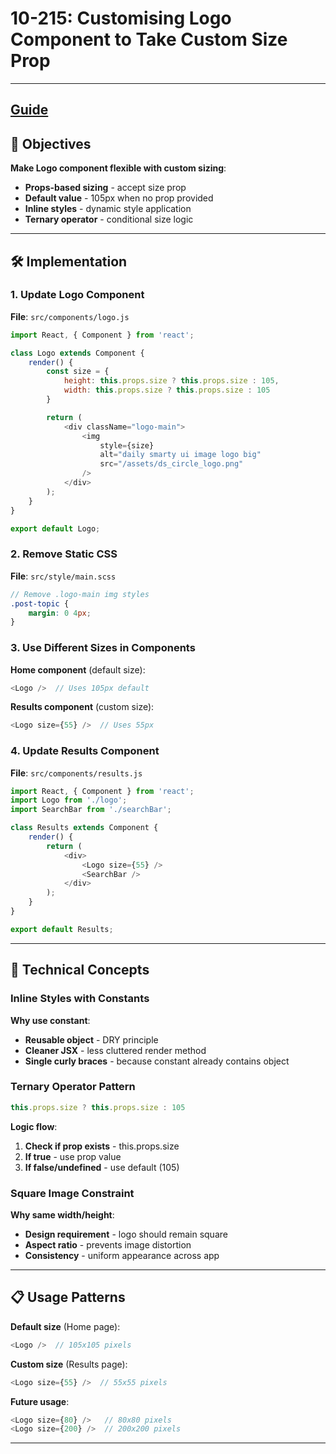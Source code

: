 # 10-215: Customising Logo Component to Take Custom Size Prop

---
**[Guide](https://devcamp.com/pt-full-stack-development-javascript-python-react/guide/customizing-logo-component-take-custom-size-prop)**
---

## 🎯 Objectives

**Make Logo component flexible with custom sizing**:
- **Props-based sizing** - accept size prop
- **Default value** - 105px when no prop provided
- **Inline styles** - dynamic style application
- **Ternary operator** - conditional size logic

---

## 🛠️ Implementation

### 1. Update Logo Component

**File**: `src/components/logo.js`

```javascript
import React, { Component } from 'react';

class Logo extends Component {
    render() {
        const size = {
            height: this.props.size ? this.props.size : 105,
            width: this.props.size ? this.props.size : 105
        }

        return (
            <div className="logo-main">
                <img 
                    style={size}
                    alt="daily smarty ui image logo big" 
                    src="/assets/ds_circle_logo.png"
                />
            </div>
        );
    }
}

export default Logo;
```

### 2. Remove Static CSS

**File**: `src/style/main.scss`

```scss
// Remove .logo-main img styles
.post-topic {
    margin: 0 4px;
}
```

### 3. Use Different Sizes in Components

**Home component** (default size):
```javascript
<Logo />  // Uses 105px default
```

**Results component** (custom size):
```javascript
<Logo size={55} />  // Uses 55px
```

### 4. Update Results Component

**File**: `src/components/results.js`

```javascript
import React, { Component } from 'react';
import Logo from './logo';
import SearchBar from './searchBar';

class Results extends Component {
    render() {
        return (
            <div>
                <Logo size={55} />
                <SearchBar />
            </div>
        );
    }
}

export default Results;
```

---

## 📧 Technical Concepts

### Inline Styles with Constants

**Why use constant**:
- **Reusable object** - DRY principle
- **Cleaner JSX** - less cluttered render method
- **Single curly braces** - because constant already contains object

### Ternary Operator Pattern

```javascript
this.props.size ? this.props.size : 105
```

**Logic flow**:
1. **Check if prop exists** - this.props.size
2. **If true** - use prop value
3. **If false/undefined** - use default (105)

### Square Image Constraint

**Why same width/height**:
- **Design requirement** - logo should remain square
- **Aspect ratio** - prevents image distortion
- **Consistency** - uniform appearance across app

---

## 📋 Usage Patterns

**Default size** (Home page):
```javascript
<Logo />  // 105x105 pixels
```

**Custom size** (Results page):
```javascript
<Logo size={55} />  // 55x55 pixels
```

**Future usage**:
```javascript
<Logo size={80} />   // 80x80 pixels
<Logo size={200} />  // 200x200 pixels
```

---
